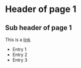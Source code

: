 <h1>Header of page 1</h1>
<h2>Sub header of page 1</h2>
<p>This is a <a href="https://www.google.de">link</a></p>
<ul>
<li>Entry 1</li>
<li>Entry 2</li>
<li>Entry 3</li>
</ul>